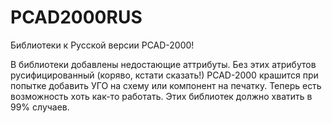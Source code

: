 # PCAD2000RUS

Библиотеки к Русской версии PCAD-2000!

В библиотеки добавлены недостающие аттрибуты. Без этих атрибутов русифицированный (коряво, кстати сказать!) PCAD-2000 крашится при попытке добавить УГО на схему или компонент на печатку.
Теперь есть возможность хоть как-то работать. Этих библиотек должно хватить в 99% случаев.
